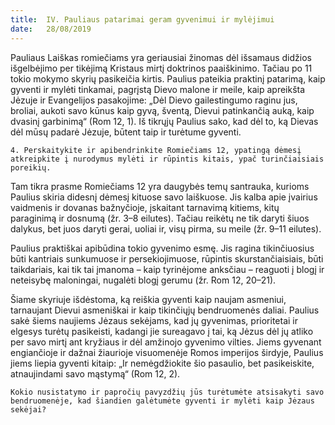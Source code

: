 ```yaml
---
title:  IV. Pauliaus patarimai geram gyvenimui ir mylėjimui
date:   28/08/2019
---
```


Pauliaus Laiškas romiečiams yra geriausiai žinomas dėl išsamaus didžios išgelbėjimo per tikėjimą Kristaus mirtį doktrinos paaiškinimo. Tačiau po 11 tokio mokymo skyrių pasikeičia kirtis. Paulius pateikia praktinį patarimą, kaip gyventi ir mylėti tinkamai, pagrįstą Dievo malone ir meile, kaip apreikšta Jėzuje ir Evangelijos pasakojime: „Dėl Dievo gailestingumo raginu jus, broliai, aukoti savo kūnus kaip gyvą, šventą, Dievui patinkančią auką, kaip dvasinį garbinimą“ (Rom 12, 1). Iš tikrųjų Paulius sako, kad dėl to, ką Dievas dėl mūsų padarė Jėzuje, būtent taip ir turėtume gyventi.

`4. Perskaitykite ir apibendrinkite Romiečiams 12, ypatingą dėmesį atkreipkite į nurodymus mylėti ir rūpintis kitais, ypač turinčiaisiais poreikių.`

Tam tikra prasme Romiečiams 12 yra daugybės temų santrauka, kurioms Paulius skiria didesnį dėmesį kituose savo laiškuose. Jis kalba apie įvairius vaidmenis ir dovanas bažnyčioje, įskaitant tarnavimą kitiems, kitų paraginimą ir dosnumą (žr. 3–8 eilutes). Tačiau reikėtų ne tik daryti šiuos dalykus, bet juos daryti gerai, uoliai ir, visų pirma, su meile (žr. 9–11 eilutes).

Paulius praktiškai apibūdina tokio gyvenimo esmę. Jis ragina tikinčiuosius būti kantriais sunkumuose ir persekiojimuose, rūpintis skurstančiaisiais, būti taikdariais, kai tik tai įmanoma – kaip tyrinėjome anksčiau – reaguoti į blogį ir neteisybę maloningai, nugalėti blogį gerumu (žr. Rom 12, 20–21).

Šiame skyriuje išdėstoma, ką reiškia gyventi kaip naujam asmeniui, tarnaujant Dievui asmeniškai ir kaip tikinčiųjų bendruomenės daliai. Paulius sakė šiems naujiems Jėzaus sekėjams, kad jų gyvenimas, prioritetai ir elgesys turėtų pasikeisti, kadangi jie sureagavo į tai, ką Jėzus dėl jų atliko per savo mirtį ant kryžiaus ir dėl amžinojo gyvenimo vilties. Jiems gyvenant engiančioje ir dažnai žiaurioje visuomenėje Romos imperijos širdyje, Paulius jiems liepia gyventi kitaip: „Ir nemėgdžiokite šio pasaulio, bet pasikeiskite, atnaujindami savo mąstymą“ (Rom 12, 2).

`Kokio nusistatymo ir papročių pavyzdžių jūs turėtumėte atsisakyti savo bendruomenėje, kad šiandien galėtumėte gyventi ir mylėti kaip Jėzaus sekėjai?`

